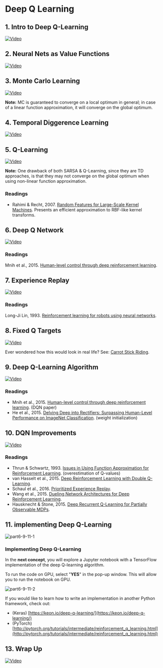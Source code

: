 # Deep Q Learning

## 1. Intro to Deep Q-Learning

[![Video](../../../images/video.jpg)](http://scrier.myqnapcloud.com:8080/share.cgi?ssid=0MZqBkd&ep=&path=%2FDeep.Learning%2F6.Reinforcement-Learning%2F9.Deep-Q-Learning%2Freadme&filename=1_-_Intro_to_Deep_Q-Learning.mp4&fid=0MZqBkd&open=normal)

## 2. Neural Nets as Value Functions

[![Video](../../../images/video.jpg)](http://scrier.myqnapcloud.com:8080/share.cgi?ssid=0MZqBkd&ep=&path=%2FDeep.Learning%2F6.Reinforcement-Learning%2F9.Deep-Q-Learning%2Freadme&filename=2_-_Neural_Nets_as_Value_Functions.mp4&fid=0MZqBkd&open=normal)

## 3. Monte Carlo Learning

[![Video](../../../images/video.jpg)](http://scrier.myqnapcloud.com:8080/share.cgi?ssid=0MZqBkd&ep=&path=%2FDeep.Learning%2F6.Reinforcement-Learning%2F9.Deep-Q-Learning%2Freadme&filename=3_-_Monte_Carlo_Learning.mp4&fid=0MZqBkd&open=normal)

**Note:** MC is guaranteed to converge on a local optimum in general; in case of a linear function approximation, it 
will converge on the global optimum.

## 4. Temporal Diggerence Learning

[![Video](../../../images/video.jpg)](http://scrier.myqnapcloud.com:8080/share.cgi?ssid=0MZqBkd&ep=&path=%2FDeep.Learning%2F6.Reinforcement-Learning%2F9.Deep-Q-Learning%2Freadme&filename=4_-_Temporal_Difference_Learning.mp4&fid=0MZqBkd&open=normal)

## 5. Q-Learning

[![Video](../../../images/video.jpg)](http://scrier.myqnapcloud.com:8080/share.cgi?ssid=0MZqBkd&ep=&path=%2FDeep.Learning%2F6.Reinforcement-Learning%2F9.Deep-Q-Learning%2Freadme&filename=5_-_Q-Learning.mp4&fid=0MZqBkd&open=normal)

**Note:** One drawback of both SARSA & Q-Learning, since they are TD approaches, is that they may not converge on the 
global optimum when using non-linear function approximation.

### Readings

 * Rahimi & Recht, 2007. [Random Features for Large-Scale Kernel Machines](https://classroom.udacity.com/nanodegrees/nd101/parts/7d0218b1-1a81-4d49-95f7-14b015020851/modules/691b7845-f7d8-413d-90c7-971cd5016b5c/lessons/2faec296-1a78-4393-9aea-2b91310713ed/concepts/www.robots.ox.ac.uk/~vgg/rg/papers/randomfeatures.pdf). Presents an efficient approximation to 
 RBF-like kernel transforms.
 
## 6. Deep Q Network

[![Video](../../../images/video.jpg)](http://scrier.myqnapcloud.com:8080/share.cgi?ssid=0MZqBkd&ep=&path=%2FDeep.Learning%2F6.Reinforcement-Learning%2F9.Deep-Q-Learning%2Freadme&filename=6_-_Deep_Q_Network.mp4&fid=0MZqBkd&open=normal)

### Readings

Mnih et al., 2015. [Human-level control through deep reinforcement learning](https://storage.googleapis.com/deepmind-media/dqn/DQNNaturePaper.pdf).

## 7. Experience Replay

[![Video](../../../images/video.jpg)](http://scrier.myqnapcloud.com:8080/share.cgi?ssid=0MZqBkd&ep=&path=%2FDeep.Learning%2F6.Reinforcement-Learning%2F9.Deep-Q-Learning%2Freadme&filename=7_-_Experience_Replay.mp4&fid=0MZqBkd&open=normal)

### Readings

Long-Ji Lin, 1993. [Reinforcement learning for robots using neural networks](https://pdfs.semanticscholar.org/54c4/cf3a8168c1b70f91cf78a3dc98b671935492.pdf).

## 8. Fixed Q Targets

[![Video](../../../images/video.jpg)](http://scrier.myqnapcloud.com:8080/share.cgi?ssid=0MZqBkd&ep=&path=%2FDeep.Learning%2F6.Reinforcement-Learning%2F9.Deep-Q-Learning%2Freadme&filename=8_-_Fixed_Q_Targets.mp4&fid=0MZqBkd&open=normal)

Ever wondered how this would look in real life? See: [Carrot Stick Riding](https://www.youtube.com/watch?v=-PVFBGN_zoM).

## 9. Deep Q-Learning Algorithm

[![Video](../../../images/video.jpg)](http://scrier.myqnapcloud.com:8080/share.cgi?ssid=0MZqBkd&ep=&path=%2FDeep.Learning%2F6.Reinforcement-Learning%2F9.Deep-Q-Learning%2Freadme&filename=9_-_Deep_Q-Learning_Algorithm.mp4&fid=0MZqBkd&open=normal)

### Readings

 * Mnih et al., 2015. [Human-level control through deep reinforcement learning](https://storage.googleapis.com/deepmind-media/dqn/DQNNaturePaper.pdf). (DQN paper)
 * He et al., 2015. [Delving Deep into Rectifiers: Surpassing Human-Level Performance on ImageNet Classification](https://arxiv.org/abs/1502.01852). 
 (weight initialization)

## 10. DQN Improvements

[![Video](../../../images/video.jpg)](http://scrier.myqnapcloud.com:8080/share.cgi?ssid=0MZqBkd&ep=&path=%2FDeep.Learning%2F6.Reinforcement-Learning%2F9.Deep-Q-Learning%2Freadme&filename=10_-_DQN_Improvements.mp4&fid=0MZqBkd&open=normal)

### Readings

 * Thrun & Schwartz, 1993. [Issues in Using Function Approximation for Reinforcement Learning](http://citeseerx.ist.psu.edu/viewdoc/summary?doi=10.1.1.73.3097). (overestimation of 
 Q-values)
 * van Hasselt et al., 2015. [Deep Reinforcement Learning with Double Q-Learning](https://arxiv.org/abs/1509.06461).
 * Schaul et al., 2016. [Prioritized Experience Replay](https://arxiv.org/abs/1511.05952).
 * Wang et al., 2015. [Dueling Network Architectures for Deep Reinforcement Learning](https://arxiv.org/abs/1511.06581).
 * Hausknecht & Stone, 2015. [Deep Recurrent Q-Learning for Partially Observable MDPs](https://arxiv.org/abs/1507.06527).

## 11. implementing Deep Q-Learning

![part6-9-11-1](readme/part6-9-11-1.png)

### Implementing Deep Q-Learning

In the **next concept**, you will explore a Jupyter notebook with a TensorFlow implementation of the deep Q-learning 
algorithm.

To run the code on GPU, select "**YES**" in the pop-up window. This will allow you to run the notebook on GPU.

![part6-9-11-2](readme/part6-9-11-2.png)

If you would like to learn how to write an implementation in another Python framework, check out:

 * (Keras) [https://keon.io/deep-q-learning/](https://keon.io/deep-q-learning/)
 * (PyTorch) [http://pytorch.org/tutorials/intermediate/reinforcement_q_learning.html](http://pytorch.org/tutorials/intermediate/reinforcement_q_learning.html)

## 13. Wrap Up

[![Video](../../../images/video.jpg)](http://scrier.myqnapcloud.com:8080/share.cgi?ssid=0MZqBkd&ep=&path=%2FDeep.Learning%2F6.Reinforcement-Learning%2F9.Deep-Q-Learning%2Freadme&filename=11_-_Wrap_Up.mp4&fid=0MZqBkd&open=normal)
